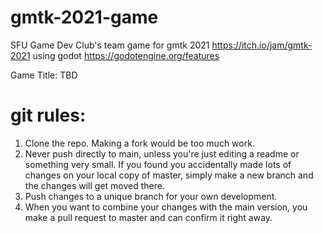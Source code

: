 # gmtk-2021-game
SFU Game Dev Club's team game for gmtk 2021 https://itch.io/jam/gmtk-2021 using godot https://godotengine.org/features

Game Title: TBD

# git rules:
1. Clone the repo. Making a fork would be too much work.
2. Never push directly to main, unless you're just editing a readme or something very small. If you found you accidentally made lots of changes on your local copy of master, simply make a new branch and the changes will get moved there.
3. Push changes to a unique branch for your own development.
4. When you want to combine your changes with the main version, you make a pull request to master and can confirm it right away.
